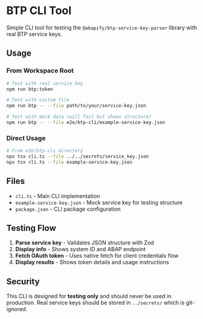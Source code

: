 # BTP CLI Tool

Simple CLI tool for testing the `@abapify/btp-service-key-parser` library with real BTP service keys.

## Usage

### From Workspace Root

```bash
# Test with real service key
npm run btp:token

# Test with custom file
npm run btp -- --file path/to/your/service-key.json

# Test with mock data (will fail but shows structure)
npm run btp -- --file e2e/btp-cli/example-service-key.json
```

### Direct Usage

```bash
# From e2e/btp-cli directory
npx tsx cli.ts --file ../../secrets/service_key.json
npx tsx cli.ts --file example-service-key.json
```

## Files

- `cli.ts` - Main CLI implementation
- `example-service-key.json` - Mock service key for testing structure
- `package.json` - CLI package configuration

## Testing Flow

1. **Parse service key** - Validates JSON structure with Zod
2. **Display info** - Shows system ID and ABAP endpoint
3. **Fetch OAuth token** - Uses native fetch for client credentials flow
4. **Display results** - Shows token details and usage instructions

## Security

This CLI is designed for **testing only** and should never be used in production. Real service keys should be stored in `../secrets/` which is git-ignored.
